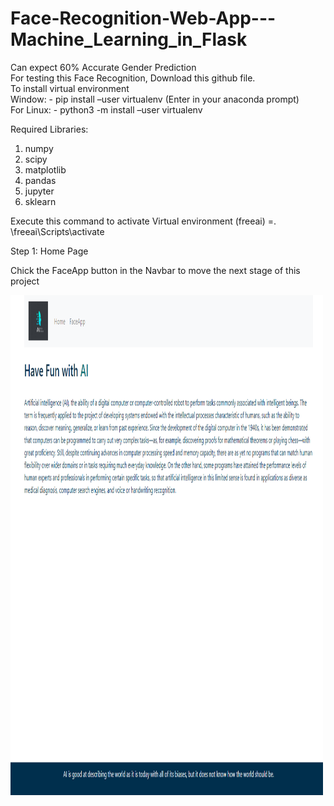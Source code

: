 # Face-Recognition-Web-App---Machine_Learning_in_Flask

Can expect 60% Accurate Gender Prediction
<br>
For testing this Face Recognition, Download this github file.
<br>
To install virtual environment
<br>
Window: - pip install –user virtualenv (Enter in your anaconda prompt)
<br>
For Linux: - python3 -m install –user virtualenv

Required Libraries:
<br>
1.	numpy
2.	scipy
3.	matplotlib
4.	pandas
5.	jupyter
6.	sklearn

Execute this command to activate Virtual environment (freeai) =. \freeai\Scripts\activate

Step 1: Home Page

Chick the FaceApp button in the Navbar to move the next stage of this project

<img src="home.PNG" width="500" height="800">

